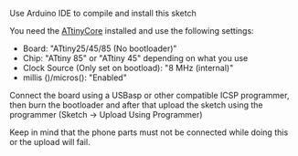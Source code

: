 Use Arduino IDE to compile and install this sketch

You need the [ATtinyCore](https://github.com/SpenceKonde/ATTinyCore) installed and use the following settings:

- Board: "ATtiny25/45/85 (No bootloader)"
- Chip: "ATtiny 85" or "ATtiny 45" depending on what you use
- Clock Source (Only set on bootload): "8 MHz (internal)"
- millis ()/micros(): "Enabled"

Connect the board using a USBasp or other compatible ICSP programmer, then burn the bootloader and after that upload the sketch using the programmer (Sketch -> Upload Using Programmer) 

Keep in mind that the phone parts must not be connected while doing this or the upload will fail. 

